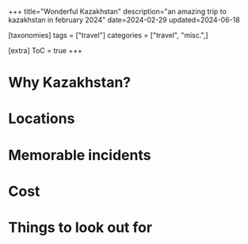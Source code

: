 +++
title="Wonderful Kazakhstan"
description="an amazing trip to kazakhstan in february 2024"
date=2024-02-29
updated=2024-06-18

[taxonomies]
tags = ["travel"]
categories = ["travel", "misc.",]

[extra]
ToC = true
+++

# Why Kazakhstan?

# Locations

# Memorable incidents

# Cost

# Things to look out for